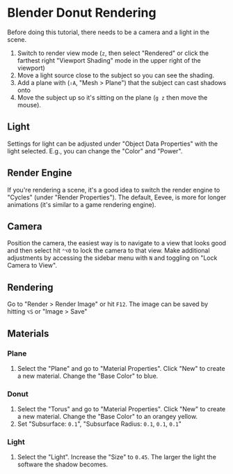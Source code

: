 # Blender Donut Rendering

Before doing this tutorial, there needs to be a camera and a light in the scene.

1. Switch to render view mode (`z`, then select "Rendered" or click the farthest right "Viewport Shading" mode in the upper right of the viewport)
2. Move a light source close to the subject so you can see the shading.
3. Add a plane with (`⇧A`, "Mesh > Plane") that the subject can cast shadows onto
4. Move the subject up so it's sitting on the plane (`g z` then move the mouse).

## Light

Settings for light can be adjusted under "Object Data Properties" with the light selected. E.g., you can change the "Color" and "Power".

## Render Engine

If you're rendering a scene, it's a good idea to switch the render engine to "Cycles" (under "Render Properties"). The default, Eevee, is more for longer animations (it's similar to a game rendering engine).

## Camera

Position the camera, the easiest way is to navigate to a view that looks good and then select hit `⌃⌥0` to lock the camera to that view. Make additional adjustments by accessing the sidebar menu with `N` and toggling on "Lock Camera to View".

## Rendering

Go to "Render > Render Image" or hit `F12`. The image can be saved by hitting `⌥S` or "Image > Save"

## Materials

### Plane

1. Select the "Plane" and go to "Material Properties". Click "New" to create a new material. Change the "Base Color" to blue.

### Donut

1. Select the "Torus" and go to "Material Properties". Click "New" to create a new material. Change the "Base Color" to an orangey yellow.
2. Set "Subsurface: `0.1`", "Subsurface Radius: `0.1`, `0.1`, `0.1`"

### Light

1. Select the "Light". Increase the "Size" to `0.45`. The larger the light the software the shadow becomes.